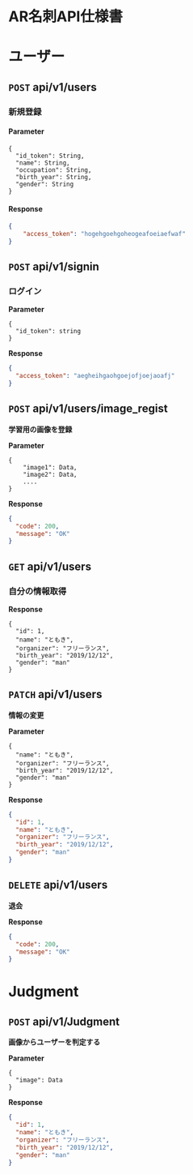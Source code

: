 # AR名刺API仕様書

# ユーザー

## `POST` api/v1/users

### 新規登録



#### Parameter

```
{
  "id_token": String,
  "name": String,
  "occupation": String,
  "birth_year": String,
  "gender": String
}
```



#### Response

```json
{
	"access_token": "hogehgoehgoheogeafoeiaefwaf"
}
```



## `POST` api/v1/signin

### ログイン



**Parameter**

```
{
  "id_token": string
}
```



**Response**

```json
{
  "access_token": "aegheihgaohgoejofjoejaoafj"
}
```



## `POST` api/v1/users/image_regist

**学習用の画像を登録**



**Parameter**

```
{
	"image1": Data,
	"image2": Data,
	....
}
```



**Response**

```json
{
  "code": 200,
  "message": "OK"
}
```





## `GET` api/v1/users

### 自分の情報取得



**Response**

```
{
  "id": 1,
  "name": "ともき",
  "organizer": "フリーランス",
  "birth_year": "2019/12/12",
  "gender": "man"
}
```



## `PATCH` api/v1/users

**情報の変更**



**Parameter**

```
{
  "name": "ともき",
  "organizer": "フリーランス",
  "birth_year": "2019/12/12",
  "gender": "man"
}
```



**Response**

```json
{
  "id": 1,
  "name": "ともき",
  "organizer": "フリーランス",
  "birth_year": "2019/12/12",
  "gender": "man"
}
```



## `DELETE` api/v1/users

**退会**


**Response**

```json
{
  "code": 200,
  "message": "OK"
}
```



#  Judgment

## `POST` api/v1/Judgment

**画像からユーザーを判定する**



**Parameter**

```
{
  "image": Data
}
```



**Response**

```json
{
  "id": 1,
  "name": "ともき",
  "organizer": "フリーランス",
  "birth_year": "2019/12/12",
  "gender": "man"
}
```
